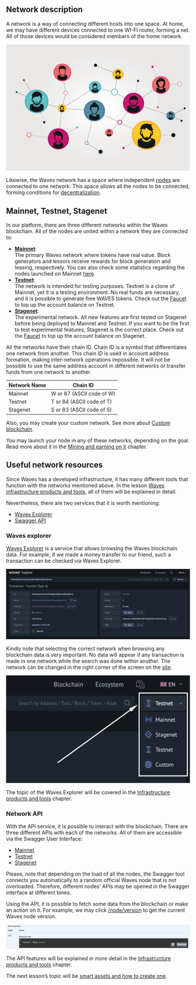 ## Network description ##

A network is a way of connecting different hosts into one space.
At home, we may have different devices connected to one WI-FI router, forming a net.
All of those devices would be considered members of the home network.

![](./img/network.jpeg?raw=true)

Likewise, the Waves network has a space where independent [nodes]() are connected to one network.
This space allows all the nodes to be connected, forming conditions for [decentralization]().

## Mainnet, Testnet, Stagenet ##

In our platform, there are three different networks within the Waves blockchain.
All of the nodes are united within a network they are connected to:

- **<u>Mainnet</u>**:  
  The primary Waves network where tokens have real value. 
  Block generators and lessors receive rewards for block generation and leasing, respectively.
  You can also check some statistics regarding the nodes launched on Mainnet [here](https://new.wavesexplorer.com/nodes).
- **<u>Testnet</u>**:  
  The network is intended for testing purposes.
  Testnet is a clone of Mainnet, yet it is a testing environment.
  No real funds are necessary, and it is possible to generate free WAVES tokens.
  Check out the [Faucet](https://testnet.wavesexplorer.com/faucet) to top up the account balance on Testnet.
- **<u>Stagenet</u>**:  
  The experimental network.
  All new features are first tested on Stagenet before being deployed to Mainnet and Testnet.
  If you want to be the first to test experimental features, Stagenet is the correct place.
  Check out the [Faucet](https://stagenet.wavesexplorer.com/faucet) to top up the account balance on Stagenet.


All the networks have their chain ID.
Chain ID is a symbol that differentiates one network from another.
This chain ID is used in account address formation, making inter-network operations impossible.
It will not be possible to use the same address account in different networks or transfer funds from one network to another.

| Network Name | Chain ID|
| --- | --- |
| Mainnet | W or 87 (ASCII code of W) |
| Testnet | T or 84 (ASCII code of T) |
| Stagenet | S or 83 (ASCII code of S) |

Also, you may create your custom network.
See more about [Custom blockchain](https://docs.waves.tech/en/waves-node/private-waves-network#deploy-node-with-custom-blockchain-in-docker).

You may launch your node in any of these networks, depending on the goal.
Read more about it in the [Mining and earning on it]() chapter.

## Useful network resources ##

Since Waves has a developed infrastructure, it has many different tools that function with the networks mentioned above.
In the lesson [Waves infrastructure products and tools](), all of them will be explained in detail.

Nevertheless, there are two services that it is worth mentioning:
- [Waves Explorer](#waves-explorer)
- [Swagger API](#network-api)

### Waves explorer ###

[Waves Explorer](https://new.wavesexplorer.com/) is a service that allows browsing the Waves blockchain data.
For example, if we made a money transfer to our friend, such a transaction can be checked via Waves Explorer.

![](./img/waves_transfer.png?raw=true)

Kindly note that selecting the correct network when browsing any blockchain data is very important.
No data will appear if any transaction is made in one network while the search was done within another.
The network can be changed in the right corner of the screen on the [site](https://new.wavesexplorer.com).

![](./img/network_selection.png?raw=true)

The topic of the Waves Explorer will be covered in the [Infrastructure products and tools]() chapter.

### Network API ###

With the API service, it is possible to interact with the blockchain.
There are three different APIs with each of the networks.
All of them are accessible via the Swagger User Interface:

- [Mainnet](https://nodes.wavesnodes.com/api-docs/index.html)
- [Testnet](https://nodes-testnet.wavesnodes.com/api-docs/index.html)
- [Stagenet](https://nodes-stagenet.wavesnodes.com/api-docs/index.html)

Please, note that depending on the load of all the nodes, the Swagger tool connects you automatically to a random official Waves node that is not overloaded.
Therefore, different nodes’ APIs may be opened in the Swagger interface at different times.

Using the API, it is possible to fetch some data from the blockchain or make an action on it.
For example, we may click [/node/version](https://nodes.wavesnodes.com/api-docs/index.html#/node/getNodeVersion) to get the current Waves node version.

![](./img/api_response.png?raw=true)

The API features will be explained in more detail in the [Infrastructure products and tools]() chapter.

The next lesson’s topic will be [smart assets and how to create one]().